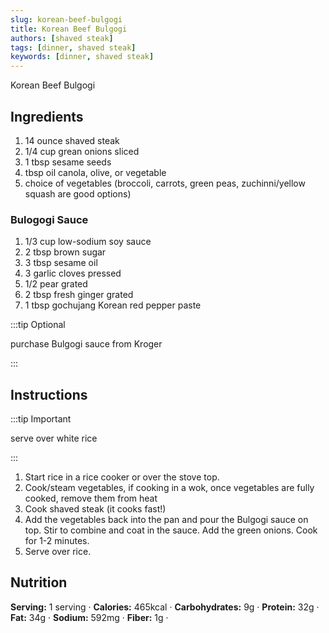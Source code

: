 ```yaml
---
slug: korean-beef-bulgogi
title: Korean Beef Bulgogi
authors: [shaved steak]
tags: [dinner, shaved steak]
keywords: [dinner, shaved steak]
---
```


Korean Beef Bulgogi
<!-- <img src="/img/chicken-and-orzo-skillet.jpg" alt="Creamy Chicken And Orzo Skillet Picture" width="800" height="670" /> -->

<!-- truncate -->


## Ingredients
1. 14 ounce shaved steak
2. 1/4 cup grean onions sliced
3. 1 tbsp sesame seeds
4. tbsp oil canola, olive, or vegetable
5. choice of vegetables (broccoli, carrots, green peas, zuchinni/yellow squash are good options)

### Bulogogi Sauce
1. 1/3 cup low-sodium soy sauce
2. 2 tbsp brown sugar
3. 3 tbsp sesame oil
4. 3 garlic cloves pressed
5. 1/2 pear grated
6. 2 tbsp fresh ginger grated
7. 1 tbsp gochujang Korean red pepper paste

:::tip Optional

purchase Bulgogi sauce from Kroger

:::


## Instructions 

:::tip Important

serve over white rice 

:::

1. Start rice in a rice cooker or over the stove top. 
2. Cook/steam vegetables, if cooking in a wok, once vegetables are fully cooked, remove them from heat
3. Cook shaved steak (it cooks fast!)
4. Add the vegetables back into the pan and pour the Bulgogi sauce on top. Stir to combine and coat in the sauce. Add the green onions. Cook for 1-2 minutes.
5. Serve over rice. 
 


## Nutrition
**Serving:** 1 serving · 
**Calories:** 465kcal · 
**Carbohydrates:** 9g · 
**Protein:** 32g · 
**Fat:** 34g · 
**Sodium:** 592mg · 
**Fiber:** 1g · 